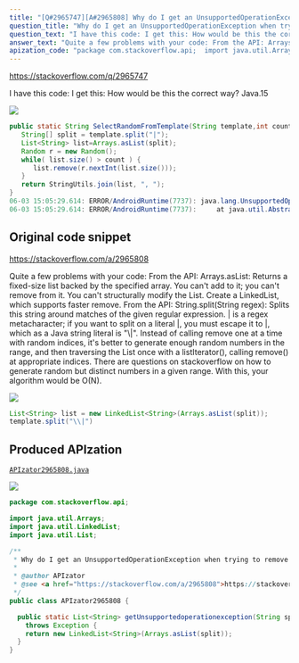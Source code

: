 ```yaml
---
title: "[Q#2965747][A#2965808] Why do I get an UnsupportedOperationException when trying to remove an element from a List?"
question_title: "Why do I get an UnsupportedOperationException when trying to remove an element from a List?"
question_text: "I have this code: I get this: How would be this the correct way? Java.15"
answer_text: "Quite a few problems with your code: From the API: Arrays.asList: Returns a fixed-size list backed by the specified array. You can't add to it; you can't remove from it. You can't structurally modify the List. Create a LinkedList, which supports faster remove. From the API: String.split(String regex): Splits this string around matches of the given regular expression. | is a regex metacharacter; if you want to split on a literal |, you must escape it to \\|, which as a Java string literal is \"\\\\|\". Instead of calling remove one at a time with random indices, it's better to generate enough random numbers in the range, and then traversing the List once with a listIterator(), calling remove() at appropriate indices. There are questions on stackoverflow on how to generate random but distinct numbers in a given range. With this, your algorithm would be O(N)."
apization_code: "package com.stackoverflow.api;  import java.util.Arrays; import java.util.LinkedList; import java.util.List;  /**  * Why do I get an UnsupportedOperationException when trying to remove an element from a List?  *  * @author APIzator  * @see <a href=\"https://stackoverflow.com/a/2965808\">https://stackoverflow.com/a/2965808</a>  */ public class APIzator2965808 {    public static List<String> getUnsupportedoperationexception(String split)     throws Exception {     return new LinkedList<String>(Arrays.asList(split));   } }"
---
```


https://stackoverflow.com/q/2965747

I have this code:
I get this:
How would be this the correct way? Java.15


<div class="code-logo"><img src="/stackoverflow.png" /></div>

```java
public static String SelectRandomFromTemplate(String template,int count) {
   String[] split = template.split("|");
   List<String> list=Arrays.asList(split);
   Random r = new Random();
   while( list.size() > count ) {
      list.remove(r.nextInt(list.size()));
   }
   return StringUtils.join(list, ", ");
}
06-03 15:05:29.614: ERROR/AndroidRuntime(7737): java.lang.UnsupportedOperationException
06-03 15:05:29.614: ERROR/AndroidRuntime(7737):     at java.util.AbstractList.remove(AbstractList.java:645)
```


## Original code snippet

https://stackoverflow.com/a/2965808

Quite a few problems with your code:
From the API:
Arrays.asList: Returns a fixed-size list backed by the specified array.
You can&#x27;t add to it; you can&#x27;t remove from it. You can&#x27;t structurally modify the List.
Create a LinkedList, which supports faster remove.
From the API:
String.split(String regex): Splits this string around matches of the given regular expression.
| is a regex metacharacter; if you want to split on a literal |, you must escape it to \|, which as a Java string literal is &quot;\\|&quot;.
Instead of calling remove one at a time with random indices, it&#x27;s better to generate enough random numbers in the range, and then traversing the List once with a listIterator(), calling remove() at appropriate indices. There are questions on stackoverflow on how to generate random but distinct numbers in a given range.
With this, your algorithm would be O(N).

<div class="code-logo"><img src="/stackoverflow.png" /></div>

```java
List<String> list = new LinkedList<String>(Arrays.asList(split));
template.split("\\|")
```

## Produced APIzation

[`APIzator2965808.java`](https://github.com/pasqualesalza/apization-temp-data/raw/master/search/APIzator2965808.java)

<div class="code-logo"><img src="/apizator.png" /></div>

```java
package com.stackoverflow.api;

import java.util.Arrays;
import java.util.LinkedList;
import java.util.List;

/**
 * Why do I get an UnsupportedOperationException when trying to remove an element from a List?
 *
 * @author APIzator
 * @see <a href="https://stackoverflow.com/a/2965808">https://stackoverflow.com/a/2965808</a>
 */
public class APIzator2965808 {

  public static List<String> getUnsupportedoperationexception(String split)
    throws Exception {
    return new LinkedList<String>(Arrays.asList(split));
  }
}

```